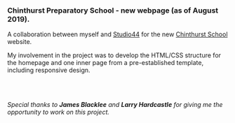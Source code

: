 <h3>Chinthurst Preparatory School - new webpage (as of August 2019).</h3>


<p>A collaboration between myself and <a href='https://www.studio44.agency/'>Studio44</a> for the new <a href='https://www.chinthurstschool.co.uk/'>Chinthurst School</a> website.</p>
<p>My involvement in the project was to develop the HTML/CSS structure for the homepage and one inner page from a pre-established template, including responsive design.</p>
<br>
<br>
<p><em>Special thanks to <strong>James Blacklee</strong> and <strong>Larry Hardcastle</strong> for giving me the opportunity to work on this project.</em></p>
